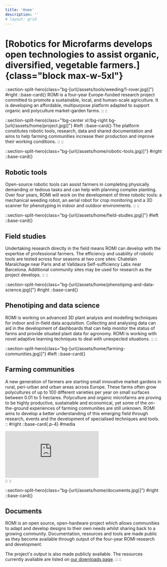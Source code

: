 ```yaml
---
title: 'Home'
description: ''
# layout: grid
---
```


# [Robotics for Microfarms develops open technologies to assist organic, diversified, vegetable farmers.]{class="block max-w-5xl"}


::section-split-hero{class="bg-[url(/assets/tools/weeding/1-rover.jpg)]"}
#right
  ::base-card{}
  ROMI is a four-year Europe-funded research project committed to promote a sustainable, local, and human-scale agriculture. It is developing an affordable, multipurpose platform adapted to support organic and polyculture market-garden farms.
  ::
::

::section-split-hero{class="!bg-center xl:!bg-right bg-[url(/assets/home/project.jpg)]"}
#left
  ::base-card{}
  The platform constitutes robotic tools, research, data and shared documentation and aims to help farming communities increase their production and improve their working conditions.
  ::
::

::section-split-hero{class="bg-[url(/assets/home/robotic-tools.jpg)]"}
#right
  ::base-card{}
  ## Robotic tools
  Open-source robotic tools can assist farmers in completing physically demanding or tedious tasks and can help with planning complex planting. Over four years, ROMI will work on the development of three robotic tools: a mechanical weeding robot, an aerial robot for crop monitoring and a 3D scanner for phenotyping in indoor and outdoor environments.
  ::
::

::section-split-hero{class="bg-[url(/assets/home/field-studies.jpg)]"}
#left
  ::base-card{}
  ## Field studies
  Undertaking research directly in the field means ROMI can develop with the expertise of professional farmers. The efficiency and usability of robotic tools are tested across four seasons at two core sites: Chatelain Maraîchage near Paris and at Valldaura Self-sufficiency Labs near Barcelona. Additional community sites may be used for research as the project develops.
  ::
::

::section-split-hero{class="bg-[url(/assets/home/phenotiping-and-data-science.jpg)]"}
#right
  ::base-card{}
  ## Phenotiping and data science
  ROMI is working on advanced 3D plant analysis and modelling techniques for indoor and in-field data acquisition. Collecting and analysing data can aid in the development of dashboards that can help monitor the status of farms and provide situated plant data for agronomy. ROMI is working with novel adaptive learning techniques to deal with unexpected situations.
  ::
::

::section-split-hero{class="bg-[url(/assets/home/farming-communities.jpg)]"}
#left
  ::base-card{}
  ## Farming communities
  A new generation of farmers are starting small innovative market gardens in rural, peri-urban and urban areas across Europe. These farms often grow polycultures of up to 100 different varieties per year on small surfaces between 0.01 to 5 hectares. Polyculture and organic microfarms are proving to be highly productive, sustainable and economical, yet some of the on-the-ground experiences of farming communities are still unknown. ROMI aims to develop a better understanding of this emerging field through research, events and the development of specialised techniques and tools.
  ::
#right
  ::base-card{.p-4}
  #media
  <div class="aspect-w-16 aspect-h-10 rounded-lg overflow-hidden isolate">
    <!-- <iframe frameborder="0" allowfullscreen src="https://umap.openstreetmap.fr/map/vegetable-microfarms-in-europe_224167#3/53/12"></iframe> -->
    <iframe frameborder="0" allowfullscreen src="https://umap.openstreetmap.fr/en/map/vegetable-microfarms-in-europe_224167?scaleControl=false&miniMap=false&scrollWheelZoom=false&zoomControl=true&allowEdit=false&moreControl=false&searchControl=false&tilelayersControl=false&embedControl=false&datalayersControl=false&captionBar=false#3/53/10"></iframe>
  </div>
  ::
::

::section-split-hero{class="bg-[url(/assets/home/documents.jpg)]"}
#right
  ::base-card{}
  ## Documents
  ROMI is an open source, open-hardware project which allows communities to adapt and develop designs to their own needs whilst sharing back to a growing community. Documentation, resources and tools are made public as they become available through output of the four-year ROMI research and development.
  
  The project's output is also made publicly available. The resources currently available are listed on [our downloads page](/downloads).
  ::
::
